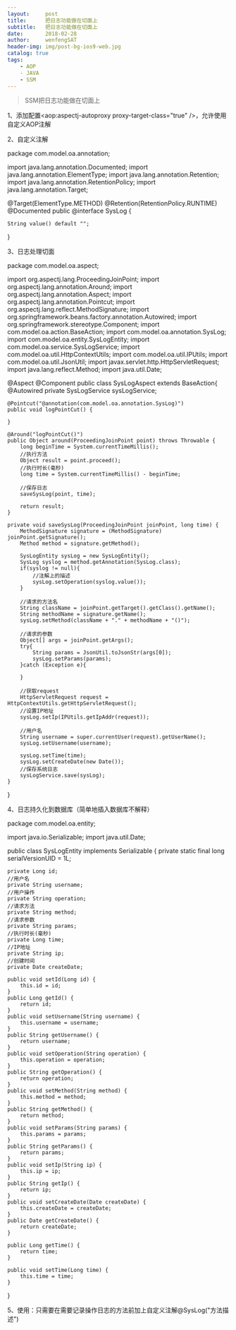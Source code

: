 ```yaml
---
layout:     post
title:      把日志功能做在切面上
subtitle:   把日志功能做在切面上
date:       2018-02-28
author:     wenfengSAT
header-img: img/post-bg-ios9-web.jpg
catalog: true
tags:
    - AOP
    - JAVA
    - SSM
---
```


>SSM把日志功能做在切面上


1、添加配置<aop:aspectj-autoproxy proxy-target-class="true" />，允许使用自定义AOP注解

2、自定义注解

package com.model.oa.annotation;

import java.lang.annotation.Documented;
import java.lang.annotation.ElementType;
import java.lang.annotation.Retention;
import java.lang.annotation.RetentionPolicy;
import java.lang.annotation.Target;


@Target(ElementType.METHOD)
@Retention(RetentionPolicy.RUNTIME)
@Documented
public @interface SysLog {

	String value() default "";
}


3、日志处理切面

package com.model.oa.aspect;

import org.aspectj.lang.ProceedingJoinPoint;
import org.aspectj.lang.annotation.Around;
import org.aspectj.lang.annotation.Aspect;
import org.aspectj.lang.annotation.Pointcut;
import org.aspectj.lang.reflect.MethodSignature;
import org.springframework.beans.factory.annotation.Autowired;
import org.springframework.stereotype.Component;
import com.model.oa.action.BaseAction;
import com.model.oa.annotation.SysLog;
import com.model.oa.entity.SysLogEntity;
import com.model.oa.service.SysLogService;
import com.model.oa.util.HttpContextUtils;
import com.model.oa.util.IPUtils;
import com.model.oa.util.JsonUtil;
import javax.servlet.http.HttpServletRequest;
import java.lang.reflect.Method;
import java.util.Date;



@Aspect
@Component
public class SysLogAspect extends BaseAction{
	@Autowired
	private SysLogService sysLogService;
	
	@Pointcut("@annotation(com.model.oa.annotation.SysLog)")
	public void logPointCut() { 
		
	}

	@Around("logPointCut()")
	public Object around(ProceedingJoinPoint point) throws Throwable {
		long beginTime = System.currentTimeMillis();
		//执行方法
		Object result = point.proceed();
		//执行时长(毫秒)
		long time = System.currentTimeMillis() - beginTime;

		//保存日志
		saveSysLog(point, time);

		return result;
	}

	private void saveSysLog(ProceedingJoinPoint joinPoint, long time) {
		MethodSignature signature = (MethodSignature) joinPoint.getSignature();
		Method method = signature.getMethod();

		SysLogEntity sysLog = new SysLogEntity();
		SysLog syslog = method.getAnnotation(SysLog.class);
		if(syslog != null){
			//注解上的描述
			sysLog.setOperation(syslog.value());
		}

		//请求的方法名
		String className = joinPoint.getTarget().getClass().getName();
		String methodName = signature.getName();
		sysLog.setMethod(className + "." + methodName + "()");

		//请求的参数
		Object[] args = joinPoint.getArgs();
		try{
			String params = JsonUtil.toJsonStr(args[0]);
			sysLog.setParams(params);
		}catch (Exception e){

		}

		//获取request
		HttpServletRequest request = HttpContextUtils.getHttpServletRequest();
		//设置IP地址
		sysLog.setIp(IPUtils.getIpAddr(request));

		//用户名
		String username = super.currentUser(request).getUserName();
		sysLog.setUsername(username);

		sysLog.setTime(time);
		sysLog.setCreateDate(new Date());
		//保存系统日志
		sysLogService.save(sysLog);
	}
}

4、日志持久化到数据库（简单地插入数据库不解释）

package com.model.oa.entity;

import java.io.Serializable;
import java.util.Date;





public class SysLogEntity implements Serializable {
	private static final long serialVersionUID = 1L;
	
	private Long id;
	//用户名
	private String username;
	//用户操作
	private String operation;
	//请求方法
	private String method;
	//请求参数
	private String params;
	//执行时长(毫秒)
	private Long time;
	//IP地址
	private String ip;
	//创建时间
	private Date createDate;

	public void setId(Long id) {
		this.id = id;
	}
	public Long getId() {
		return id;
	}
	public void setUsername(String username) {
		this.username = username;
	}
	public String getUsername() {
		return username;
	}
	public void setOperation(String operation) {
		this.operation = operation;
	}
	public String getOperation() {
		return operation;
	}
	public void setMethod(String method) {
		this.method = method;
	}
	public String getMethod() {
		return method;
	}
	public void setParams(String params) {
		this.params = params;
	}
	public String getParams() {
		return params;
	}
	public void setIp(String ip) {
		this.ip = ip;
	}
	public String getIp() {
		return ip;
	}
	public void setCreateDate(Date createDate) {
		this.createDate = createDate;
	}
	public Date getCreateDate() {
		return createDate;
	}

	public Long getTime() {
		return time;
	}

	public void setTime(Long time) {
		this.time = time;
	}
}

5、使用：只需要在需要记录操作日志的方法前加上自定义注解@SysLog("方法描述")
